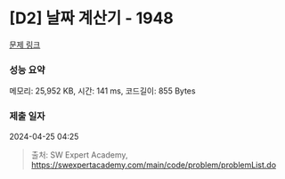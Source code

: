 # [D2] 날짜 계산기 - 1948 

[문제 링크](https://swexpertacademy.com/main/code/problem/problemDetail.do?contestProbId=AV5PnnU6AOsDFAUq) 

### 성능 요약

메모리: 25,952 KB, 시간: 141 ms, 코드길이: 855 Bytes

### 제출 일자

2024-04-25 04:25



> 출처: SW Expert Academy, https://swexpertacademy.com/main/code/problem/problemList.do